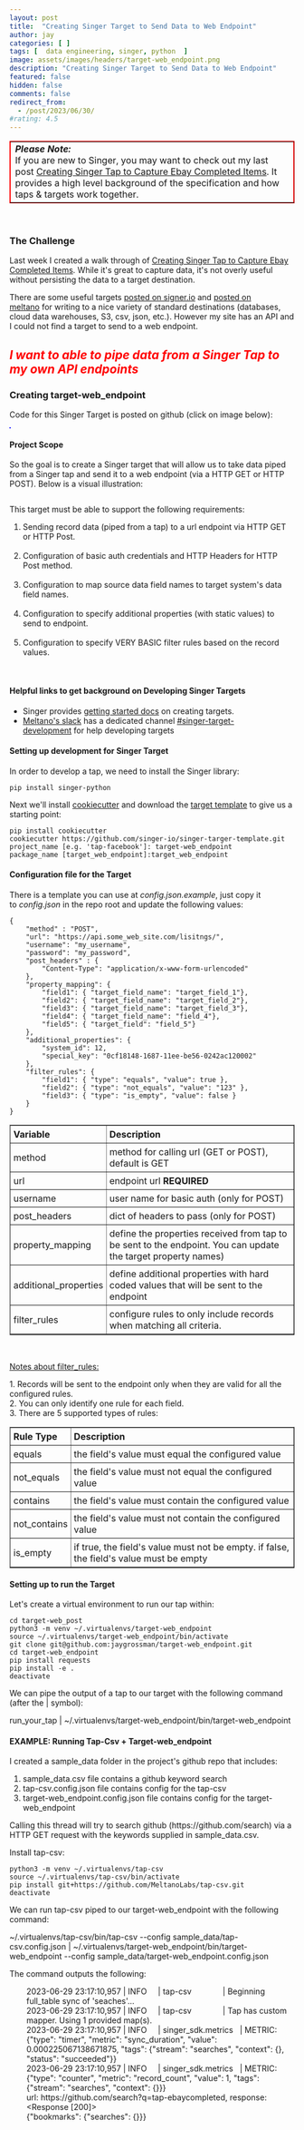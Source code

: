 ```yaml
---
layout: post
title:  "Creating Singer Target to Send Data to Web Endpoint"
author: jay
categories: [ ]
tags: [  data engineering, singer, python  ] 
image: assets/images/headers/target-web_endpoint.png
description: "Creating Singer Target to Send Data to Web Endpoint"
featured: false
hidden: false
comments: false
redirect_from:
  - /post/2023/06/30/
#rating: 4.5
---
```


<table style="width: 100%; border-color:red;" border="1" cellpadding="5">
<tr>
<td>
   <strong><i>Please Note:</i></strong><br>
   If you are new to Singer, you may want to check out my last post <a href="/creating-singer-tap-to-capture-ebay-completed-items/" target="_blank">Creating Singer Tap to Capture Ebay Completed Items</a>. It provides a high level background of the specification and how taps &amp; targets work together.
    </td>
</tr>
</table>
<br>
<h3>The Challenge</h3>
<p>Last week I created a walk through of&nbsp;<a href="http://jaygrossman.com/post/2023/06/19/Creating-Singer-Tap-to-Capture-Ebay-Completed-Items.aspx" target="_blank">Creating Singer Tap to Capture Ebay Completed Items</a>. While it's great to capture data, it's not overly useful without persisting the data to a target destination.</p>
<p>There are some useful targets&nbsp;<a href="https://www.singer.io/#targets" target="_blank">posted on signer.io</a>&nbsp;and&nbsp;<a href="https://hub.meltano.com/loaders/" target="_blank">posted on meltano</a>&nbsp;for writing to a nice variety of standard destinations (databases, cloud data warehouses, S3, csv, json, etc.). However my site has an API and I could not find a target to send to a web endpoint.</p>
<h2><span style="color: #ff0000;"><em><strong>I want to able to pipe data from a Singer Tap to my own API endpoints</strong></em></span></h2>
<h3>Creating target-web_endpoint</h3>
<p>Code for this Singer Target is posted on github (click on image below):</p>

<p><a href="https://github.com/jaygrossman/target-web_endpoint" target="_blank"><img src="{{ site.baseurl }}/assets/images/github_target-web_endpoint.png" alt="" style="border:1px solid blue;" /></a></p>

<h4>Project Scope</h4>
<p>So the goal is to create a Singer target that will allow us to take data piped from a Singer tap and send it to a web endpoint (via a HTTP GET or HTTP POST). Below is a visual illustration:</p>

<p><img src="{{ site.baseurl }}/assets/images/headers/target-web_endpoint.png" alt="" /></p>

<p>This target must be able to support the following requirements:</p>
<ol>
<li>Sending record data (piped from a tap) to a url endpoint via HTTP GET or HTTP Post.<br /><br /></li>
<li>Configuration of basic auth credentials and HTTP Headers for HTTP Post method.&nbsp;<br /><br /></li>
<li>Configuration to map source data field names to target system's data field names.&nbsp;<br /><br /></li>
<li>Configuration to specify additional properties (with static values) to send to endpoint.&nbsp;<br /><br /></li>
<li>Configuration to specify VERY BASIC filter rules based on the record values.</li>
</ol>
<div>&nbsp;</div>
<h4>Helpful links to get background on Developing Singer Targets</h4>
<ul>
<li>Singer provides&nbsp;<a href="https://github.com/singer-io/getting-started/blob/master/docs/RUNNING_AND_DEVELOPING.md#developing-a-tap" target="_blank">getting started docs</a>&nbsp;on creating targets.&nbsp;</li>
<li><a href="https://meltano.slack.com/" target="_blank">Meltano's slack</a>&nbsp;has a dedicated channel&nbsp;<a href="https://meltano.slack.com/?redir=%2Farchives%2FC01RKUVUG4S" target="_blank">#singer-target-development</a>&nbsp;for help developing targets&nbsp;</li>
</ul>

<h4>Setting up development for Singer Target</h4>
<p>In order to develop a tap, we need to install the Singer library:</p>

    pip install singer-python

<p>Next we'll install&nbsp;<a href="https://www.cookiecutter.io/" target="_blank">cookiecutter</a>&nbsp;and download the&nbsp;<a href="https://github.com/singer-io/singer-target-template" target="_blank">target template</a>&nbsp;to give us a starting point:</p>

    pip install cookiecutter
    cookiecutter https://github.com/singer-io/singer-targer-template.git
    project_name [e.g. 'tap-facebook']: target-web_endpoint
    package_name [target_web_endpoint]:target_web_endpoint

<h4>Configuration file for the Target</h4>
<p>There is a template you can use at&nbsp;<em>config.json.example</em>, just copy it to&nbsp;<em>config.json</em>&nbsp;in the repo root and update the following values:</p>

    {
        "method" : "POST",
        "url": "https://api.some_web_site.com/lisitngs/",
        "username": "my_username",
        "password": "my_password",
        "post_headers" : {
            "Content-Type": "application/x-www-form-urlencoded"
        },
        "property_mapping": {
            "field1": { "target_field_name": "target_field_1"},
            "field2": { "target_field_name": "target_field_2"},
            "field3": { "target_field_name": "target_field_3"},
            "field4": { "target_field_name": "field_4"},
            "field5": { "target_field": "field_5"}
        },
        "additional_properties": {
            "system_id": 12,
            "special_key": "0cf18148-1687-11ee-be56-0242ac120002"
        },
        "filter_rules": {
            "field1": { "type": "equals", "value": true },
            "field2": { "type": "not_equals", "value": "123" },
            "field3": { "type": "is_empty", "value": false }
        }
    } 


<table border="1" cellspacing="0" cellpadding="0">
<tbody>
<tr>
<td style="padding: 5px;"><strong>Variable</strong></td>
<td style="padding: 5px;"><strong>Description</strong></td>
</tr>
<tr>
<td style="padding: 5px;">method</td>
<td style="padding: 5px;">method for calling url (GET or POST), default is GET</td>
</tr>
<tr>
<td style="padding: 5px;">url</td>
<td style="padding: 5px;">endpoint url&nbsp;<strong>REQUIRED</strong></td>
</tr>
<tr>
<td style="padding: 5px;">username</td>
<td style="padding: 5px;">user name for basic auth (only for POST)</td>
</tr>
<tr>
<td style="padding: 5px;">post_headers</td>
<td style="padding: 5px;">dict of headers to pass (only for POST)</td>
</tr>
<tr>
<td style="padding: 5px;">property_mapping</td>
<td style="padding: 5px;">define the properties received from tap to be sent to the endpoint. You can update the target property names)</td>
</tr>
<tr>
<td style="padding: 5px;">additional_properties</td>
<td style="padding: 5px;">define additional properties with hard coded values that will be sent to the endpoint</td>
</tr>
<tr>
<td style="padding: 5px;">filter_rules</td>
<td style="padding: 5px;">configure rules to only include records when matching all criteria.</td>
</tr>
</tbody>
</table>
<p>&nbsp;</p>
<p><span style="text-decoration-line: underline;">Notes about filter_rules:</span></p>
<p>1. Records will be sent to the endpoint only when they are valid for all the configured rules.<br />2. You can only identify one rule for each field.<br />3. There are 5 supported types of rules:</p>
<table border="1" cellspacing="0" cellpadding="0">
<tbody>
<tr>
<td style="padding: 5px;"><strong>Rule Type</strong></td>
<td style="padding: 5px;"><strong>Description</strong></td>
</tr>
<tr>
<td style="padding: 5px;">equals</td>
<td style="padding: 5px;">the field's value must equal the configured value</td>
</tr>
<tr>
<td style="padding: 5px;">not_equals</td>
<td style="padding: 5px;">the field's value must not equal the configured value</td>
</tr>
<tr>
<td style="padding: 5px;">contains</td>
<td style="padding: 5px;">the field's value must contain the configured value</td>
</tr>
<tr>
<td style="padding: 5px;">not_contains</td>
<td style="padding: 5px;">the field's value must not contain the configured value</td>
</tr>
<tr>
<td style="padding: 5px;">is_empty</td>
<td style="padding: 5px;">if true, the field's value must not be empty. if false, the field's value must be empty</td>
</tr>
</tbody>
</table>

<h4>Setting up to run the Target</h4>
<p>Let's create a virtual environment to run our tap within:</p>

    cd target-web_post
    python3 -m venv ~/.virtualenvs/target-web_endpoint
    source ~/.virtualenvs/target-web_endpoint/bin/activate
    git clone git@github.com:jaygrossman/target-web_endpoint.git
    cd target-web_endpoint
    pip install requests
    pip install -e .
    deactivate 

<p>We can pipe the output of a tap to our target with the following command (after the | symbol):</p>
    run_your_tap | ~/.virtualenvs/target-web_endpoint/bin/target-web_endpoint

<h4>EXAMPLE: Running Tap-Csv + Target-web_endpoint&nbsp;</h4>
<p>I created a sample_data folder in the project's github repo that includes:</p>
<ol>
<li>sample_data.csv file contains a github keyword search</li>
<li>tap-csv.config.json file contains config for the tap-csv</li>
<li>target-web_endpoint.config.json file contains config for the target-web_endpoint</li>
</ol>
<p>Calling this thread will try to search github (https://github.com/search) via a HTTP GET request with the keywords supplied in sample_data.csv.</p>
<p>Install tap-csv:</p>

    python3 -m venv ~/.virtualenvs/tap-csv
    source ~/.virtualenvs/tap-csv/bin/activate
    pip install git+https://github.com/MeltanoLabs/tap-csv.git
    deactivate

<p>We can run tap-csv piped to our target-web_endpoint with the following command:</p>
    ~/.virtualenvs/tap-csv/bin/tap-csv --config sample_data/tap-csv.config.json | ~/.virtualenvs/target-web_endpoint/bin/target-web_endpoint --config sample_data/target-web_endpoint.config.json

<p>The command outputs the following:</p>
<p style="padding-left: 30px;">2023-06-29 23:17:10,957 | INFO&nbsp; &nbsp; &nbsp;| tap-csv&nbsp; &nbsp; &nbsp; &nbsp; &nbsp; &nbsp; &nbsp; | Beginning full_table sync of 'seaches'...<br />2023-06-29 23:17:10,957 | INFO&nbsp; &nbsp; &nbsp;| tap-csv&nbsp; &nbsp; &nbsp; &nbsp; &nbsp; &nbsp; &nbsp; | Tap has custom mapper. Using 1 provided map(s).<br />2023-06-29 23:17:10,957 | INFO&nbsp; &nbsp; &nbsp;| singer_sdk.metrics&nbsp; &nbsp;| METRIC: {"type": "timer", "metric": "sync_duration", "value": 0.000225067138671875, "tags": {"stream": "searches", "context": {}, "status": "succeeded"}}<br />2023-06-29 23:17:10,957 | INFO&nbsp; &nbsp; &nbsp;| singer_sdk.metrics&nbsp; &nbsp;| METRIC: {"type": "counter", "metric": "record_count", "value": 1, "tags": {"stream": "searches", "context": {}}}<br />url: https://github.com/search?q=tap-ebaycompleted, response: &lt;Response [200]&gt;<br />{"bookmarks": {"searches": {}}}</p>
<p>&nbsp;</p>
